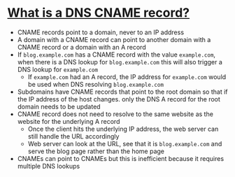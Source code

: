 # [What is a DNS CNAME record?](https://www.cloudflare.com/learning/dns/dns-records/dns-cname-record/)

* CNAME records point to a domain, never to an IP address
* A domain with a CNAME record can point to another domain with a CNAME record or a domain with an A record
* If `blog.example.com` has a CNAME record with the value `example.com`, when there is a DNS lookup for `blog.example.com` this will also trigger a DNS lookup for `example.com`
  * If `example.com` had an A record, the IP address for `example.com` would be used when DNS resolving `blog.example.com`
* Subdomains have CNAME records that point to the root domain so that if the IP address of the host changes. only the DNS A record for the root domain needs to be updated
* CNAME record does not need to resolve to the same website as the website for the underlying A record
  * Once the client hits the underlying IP address, the web server can still handle the URL accordingly
  * Web server can look at the URL, see that it is `blog.example.com` and serve the blog page rather than the home page
* CNAMEs can point to CNAMEs but this is inefficient because it requires multiple DNS lookups
